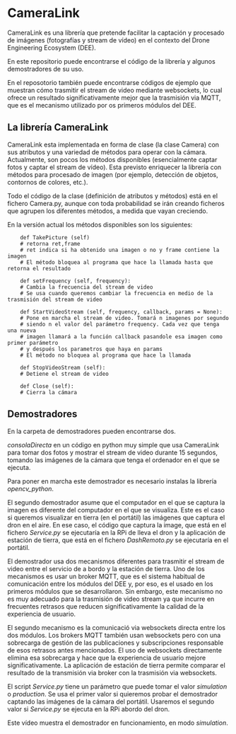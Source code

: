# CameraLink
CameraLink es una librería que pretende facilitar la captación y procesado de imágenes (fotografías y stream de vídeo)
en el contexto del Drone Engineering Ecosystem (DEE).    
  
En este repositorio puede encontrarse el código de la librería y algunos demostradores de su uso.    
   
En el reposotorio también puede encontrarse códigos de ejemplo que muestran cómo trasmitir el stream de video mediante websockets,
lo cual ofrece un resultado significativamente mejor que la trasmisión via MQTT, que es el mecanismo utilizado por os primeros módulos
del DEE.   
   
## La librería CameraLink    
CameraLink esta implementada en forma de clase (la clase Camera) con sus atributos y una variedad de métodos para operar con la cámara.     
Actualmente, son pocos los métodos disponibles (esencialmente captar fotos y captar el stream de vídeo). Esta previsto enriquecer
la librería con métodos para procesado de imagen (por ejemplo, detección de objetos, contornos de colores, etc.).     
   
Todo el código de la clase (definición de atributos y métodos) está en el fichero Camera.py, aunque con toda probabilidad se irán creando 
ficheros que agrupen los diferentes métodos, a medida que vayan creciendo.      
   
En la versión actual los métodos disponibles son los siguientes:   
   
```
    def TakePicture (self)
    # retorna ret,frame
    # ret indica si ha obtenido una imagen o no y frame contiene la imagen
    # El método bloquea al programa que hace la llamada hasta que retorna el resultado

    def setFrequency (self, frequency):
    # Cambia la frecuencia del stream de video
    # Se usa cuando queremos cambiar la frecuencia en medio de la trasmisión del stream de video

    def StartVideoStream (self, frequency, callback, params = None):
    # Pone en marcha el stream de video. Tomará n imagenes por segundo
    # siendo n el valor del parámetro frequency. Cada vez que tenga una nueva
    # imagen llamará a la función callback pasandole esa imagen como primer parámetro
    # y después los parametros que haya en params
    # El método no bloquea al programa que hace la llamada
     
    def StopVideoStream (self):
    # Detiene el stream de video

    def Close (self):
    # Cierra la cámara
```

## Demostradores     
En la carpeta de demostradores pueden encontrarse dos.  

_consolaDirecta_ en un código en python muy simple que usa CameraLink para tomar dos fotos y mostrar el stream de video durante 15 segundos, tomando las imágenes de la cámara que tenga el ordenador en el que se ejecuta.   

Para poner en marcha este demostrador es necesario instalas la librería _opencv_python_.     

El segundo demostrador asume que el computador en el que se captura la imagen es diferente del computador en el que se visualiza. Este es el caso si queremos visualizar en tierra (en el portátil) las imágenes que captura el dron en el aire. En ese caso, el código que captura la image, que está en el fichero _Service.py_ se ejecutaría en la RPi de lleva el dron y la aplicación de estación de tierra, que está en el fichero _DashRemoto.py_ se ejecutaría en el portátil.    

El demostrador usa dos mecanismos diferentes para trasmitir el stream de video entre el servicio de a bordo y la estación de tierra. Uno de los mecanismos es usar un broker MQTT, que es el sistema habitual de comunicación entre los módulos del DEE y, por eso, es el usado en los primeros módulos que se desarrollaron. Sin embargo, este mecanismo no es muy adecuado para la trasmisión de video stream ya que incurre en frecuentes retrasos que reducen significativamente la calidad de la experiencia de usuario.   
   
El segundo mecanismo es la comunicació via websockets directa entre los dos módulos. Los brokers MQTT también usan websockets pero con una sobrecarga de gestión de las publicaciones y subscripciones responsable de esos retrasos antes mencionados. El uso de websockets directamente elimina esa sobrecarga y hace que la experiencia de usuario mejore significativamente. La aplicación de estación de tierra permite comparar el resultado de la transmisión via broker con la trasmisión via websockets.    

El script _Service.py_ tiene un parámetro que puede tomar el valor _simulation_ o _production_. Se usa el primer valor si quieremos probar el demostrador captando las imágenes de la cámara del portátil. Usaremos el segundo valor si _Service.py_ se ejecuta en la RPi abordo del dron.     
  
Este vídeo muestra el demostrador en funcionamiento, en modo _simulation_.     
